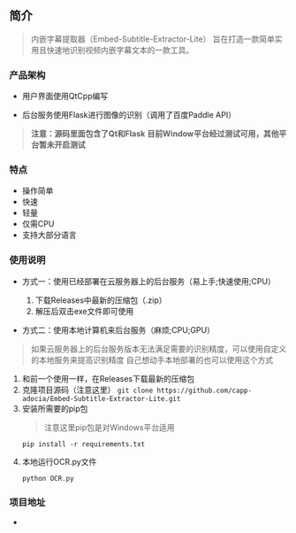 ## 简介
> 内嵌字幕提取器（Embed-Subtitle-Extractor-Lite） 旨在打造一款简单实用且快速地识别视频内嵌字幕文本的一款工具。

### 产品架构
- 用户界面使用QtCpp编写

- 后台服务使用Flask进行图像的识别（调用了百度Paddle API）

> **注意：源码里面包含了Qt和Flask**
> **目前Window平台经过测试可用，其他平台暂未开启测试**

### 特点
- 操作简单
- 快速
- 轻量
- 仅需CPU
- 支持大部分语言

### 使用说明

- 方式一：使用已经部署在云服务器上的后台服务（易上手;快速使用;CPU）
  1. 下载Releases中最新的压缩包（.zip）
  2. 解压后双击exe文件即可使用

- 方式二：使用本地计算机来后台服务（麻烦;CPU;GPU）

> 如果云服务器上的后台服务版本无法满足需要的识别精度，可以使用自定义的本地服务来提高识别精度
> 自己想动手本地部署的也可以使用这个方式

   1. 和前一个使用一样，在Releases下载最新的压缩包
   2. 克隆项目源码（注意这里）
     ```
     git clone https://github.com/capp-adocia/Embed-Subtitle-Extractor-Lite.git
     ```
   3. 安装所需要的pip包
      > 注意这里pip包是对Windows平台适用
      ```
      pip install -r requirements.txt
      ```
   4. 本地运行OCR.py文件
      ```
      python OCR.py
      ```
   

### 项目地址

- 
